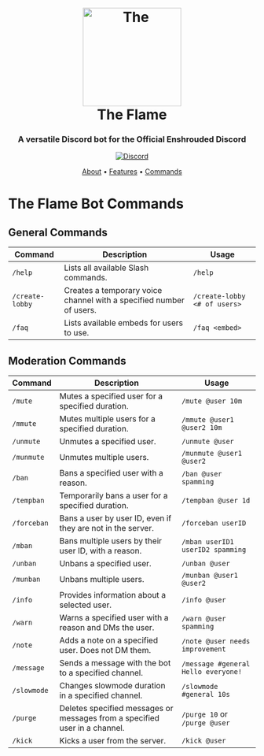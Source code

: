 <h1 align="center">
  <br>
  <img  src="https://enshrouded.wiki.gg/images/8/8d/The_Flame.png" width="200px" height="200px" alt=The Flame>
  <br>
  The Flame
  <br>
</h1>

<h3 align=center>A versatile Discord bot for the Official Enshrouded Discord</h3>

<div align=center>

 [![Discord](https://img.shields.io/discord/658113349384667198.svg?label=&logo=discord&logoColor=ffffff&color=7389D8&labelColor=6A7EC2)](https://discord.gg/Enshrouded)

</div>

<p align="center">
  <a href="https://github.com/ThePrimoris/EnshroudedBot#question-about">About</a>
  •
  <a href="https://github.com/ThePrimoris/EnshroudedBot#exclamation-features">Features</a>
  •
  <a href="https://github.com/ThePrimoris/EnshroudedBot/blob/main/COMMANDS.md">Commands</a>
</p>

# The Flame Bot Commands

## General Commands

| Command              | Description                                              | Usage                          |
|----------------------|----------------------------------------------------------|--------------------------------|
| `/help`              | Lists all available Slash commands.                     | `/help`                         |
| `/create-lobby`      | Creates a temporary voice channel with a specified number of users. | `/create-lobby <# of users>`    |
| `/faq`               | Lists available embeds for users to use.                 | `/faq <embed>`                  |

## Moderation Commands

| Command              | Description                                              | Usage                          |
|----------------------|----------------------------------------------------------|--------------------------------|
| `/mute`              | Mutes a specified user for a specified duration.        | `/mute @user 10m`              |
| `/mmute`             | Mutes multiple users for a specified duration.           | `/mmute @user1 @user2 10m`     |
| `/unmute`            | Unmutes a specified user.                                | `/unmute @user`                |
| `/munmute`           | Unmutes multiple users.                                  | `/munmute @user1 @user2`       |
| `/ban`               | Bans a specified user with a reason.                     | `/ban @user spamming`          |
| `/tempban`           | Temporarily bans a user for a specified duration.        | `/tempban @user 1d`            |
| `/forceban`          | Bans a user by user ID, even if they are not in the server. | `/forceban userID`            |
| `/mban`              | Bans multiple users by their user ID, with a reason.     | `/mban userID1 userID2 spamming` |
| `/unban`             | Unbans a specified user.                                | `/unban @user`                 |
| `/munban`            | Unbans multiple users.                                  | `/munban @user1 @user2`        |
| `/info`              | Provides information about a selected user.             | `/info @user`                  |
| `/warn`              | Warns a specified user with a reason and DMs the user.   | `/warn @user spamming`         |
| `/note`              | Adds a note on a specified user. Does not DM them.       | `/note @user needs improvement` |
| `/message`           | Sends a message with the bot to a specified channel.     | `/message #general Hello everyone!` |
| `/slowmode`          | Changes slowmode duration in a specified channel.        | `/slowmode #general 10s`       |
| `/purge`             | Deletes specified messages or messages from a specified user in a channel. | `/purge 10` or `/purge @user` |
| `/kick`              | Kicks a user from the server.                            | `/kick @user`                  |
